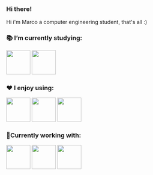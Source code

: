 ### Hi there!
Hi i'm Marco a computer engineering student, that's all :)
<!--
**oppaoppai/oppaoppai** is a ✨ _special_ ✨ repository because its `README.md` (this file) appears on your GitHub profile.

Here are some ideas to get you started:

- 🔭 I’m currently working on ...
- 🌱 I’m currently learning ...
- 👯 I’m looking to collaborate on ...
- 🤔 I’m looking for help with ...
- 💬 Ask me about ...
- 📫 How to reach me: ...
- 😄 Pronouns: ...
- ⚡ Fun fact: ...
-->

### 📚 I’m currently studying:
<img src="https://cdn.jsdelivr.net/gh/devicons/devicon/icons/c/c-original.svg" width="64"/> <img src="https://cdn.jsdelivr.net/gh/devicons/devicon/icons/go/go-original-wordmark.svg" width="64"/>  <!--<img src="https://i.ibb.co/1vgCrKN/ARM-architecture-Logo-wine.png" alt="asm">-->
### ❤️ I enjoy using:
<img src="https://cdn.jsdelivr.net/gh/devicons/devicon/icons/javascript/javascript-original.svg" width="64"/> <img src="https://cdn.jsdelivr.net/gh/devicons/devicon/icons/typescript/typescript-original.svg" width="64"/> <img src="https://cdn.jsdelivr.net/gh/devicons/devicon/icons/python/python-original-wordmark.svg" width="64"/>
### 📱Currently working with:
<img src="https://cdn.jsdelivr.net/gh/devicons/devicon/icons/dart/dart-original.svg" width="64"/> <img src="https://cdn.jsdelivr.net/gh/devicons/devicon/icons/flutter/flutter-original.svg" width="64"/> <img src="https://cdn.jsdelivr.net/gh/devicons/devicon/icons/java/java-original.svg" width="64"/>

<!--<img src="https://seeklogo.com/images/G/go-logo-046185B647-seeklogo.com.png" alt="go" width="64">-->
